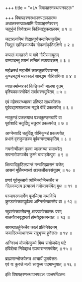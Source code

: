 +++
title = "०६५ विषापहरणस्थापनपटलः"

+++
विषापहरणस्थापनपटलप्रारम्भः    
अथातस्सम्प्रवक्ष्यामि विषापहरणेश्वरम्  
चतुर्भुजं त्रिणेत्रञ्च किञ्चिद्दंष्ट्रकरालनम् ॥ १ ॥


जटारत्ननिभं विद्यात्पूर्णचन्दनिभाकृतिम्  
त्रिशूलं खण्डिकाञ्चैव गोकर्णाकृतिदक्षिणे ॥ २ ॥


कपालं वामहस्ते च वामे गौरीसमायुतम्  
वामपादन्तु शयनं लम्बितं सव्यपादकम् ॥ ३ ॥


महोक्षस्थं महाभीमं कालकूटविषाशनम्  
कुण्डमद्ध्ये महाकालं आबद्ध्य गौरिपाणिना ॥ ४ ॥


व्याघ्रचर्माम्बरधरं किङ्किणी मालया वृतम्  
वृश्चिकाभरणोपेतं सर्वाभरणभूषितम् ॥ ५ ॥


एवं महेश्वरन्ध्यात्वा प्रतिष्ठां साधकोत्तमः  
पूर्ववद्यागशालाञ्च मद्ध्ये वेदिं प्रकल्पयेत् ॥ ६ ॥


नवकुण्डं प्रकल्प्याथ पञ्चकुण्डमथापि वा  
पूर्वाशादि चतुर्दिक्षु चतुरश्रं प्रकल्पयेत् ॥ ७ ॥


आग्नेय्यादि चतुर्दिक्षु योनिकुण्डं प्रकल्पयेत्  
प्रधानं वृत्तकुण्डञ्च पूर्ववन्मण्टपाकृतिम् ॥ ८ ॥


नयनोन्मीलनं कृत्वा जलशय्यां समाचरेत्  
शयनारोपणञ्चैव कुम्भे चावाहयेत्पुरा ॥ ९ ॥


क्षित्यादिकुटिलप्रान्तं मन्त्रसिह्मासनं यजेत्  
आसनं मूर्तिमभ्यर्च्य अञ्जलीकरसंयुतम् ॥ १० ॥



प्रणवं पूर्वमुच्चार्य व्योमिन्व्योमिन्तथैव च  
नीलकण्ठाय इत्याख्यं नमोन्तमर्चयेत् बुधः ॥ ११ ॥


पञ्चावरणमार्गेण पूजयित्वा यथाविधि  
कुण्डसंस्कारपूर्वञ्च अग्निसंस्कारमेव वा ॥ १२ ॥


स्रुवसंस्कारमेवन्तु आज्यसंस्कारतः परम्  
बालयौवनवृद्धाख्यं होमयेदुक्तमन्त्रतः ॥ १३ ॥


सायम्प्रातर्हुनेच्चैव कालं प्रतिनिवेदनम्  
जयादिरभ्याधानञ्च राष्ट्रभृच्च हुनेत्ततः ॥ १४ ॥


अग्निस्थं योजयेत्कुम्भे बिम्बं संयोजयेत् घटे  
हविर्दत्वा निवेद्याथ उपचारान्समर्चयेत् ॥ १५ ॥


ब्राह्मणान्भोजयेत्तत्र आचार्यं पूजयेत्ततः  
एवं यः कुरुते मर्त्यः सायुज्य पदमाप्नुयात् ॥ १६ ॥


इति विषापहरणस्थापनपटलः पञ्चषष्टितमः  
